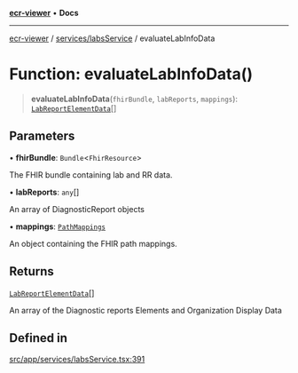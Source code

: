 [**ecr-viewer**](../../../README.md) • **Docs**

***

[ecr-viewer](../../../README.md) / [services/labsService](../README.md) / evaluateLabInfoData

# Function: evaluateLabInfoData()

> **evaluateLabInfoData**(`fhirBundle`, `labReports`, `mappings`): [`LabReportElementData`](../interfaces/LabReportElementData.md)[]

## Parameters

• **fhirBundle**: `Bundle`\<`FhirResource`\>

The FHIR bundle containing lab and RR data.

• **labReports**: `any`[]

An array of DiagnosticReport objects

• **mappings**: [`PathMappings`](../../../utils/interfaces/PathMappings.md)

An object containing the FHIR path mappings.

## Returns

[`LabReportElementData`](../interfaces/LabReportElementData.md)[]

An array of the Diagnostic reports Elements and Organization Display Data

## Defined in

[src/app/services/labsService.tsx:391](https://github.com/CDCgov/phdi/blob/fa63a85e5b4651bdfc0d25ecc23a67e11fbcba18/containers/ecr-viewer/src/app/services/labsService.tsx#L391)
